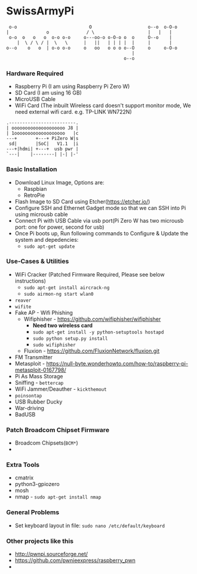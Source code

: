 # SwissArmyPi

```
 o-o                           O                     o--o  o-O-o 
|              o              / \                    |   |   |   
 o-o  o   o   o  o-o o-o     o---oo-o o-O-o o  o     O--o    |   
    |  \ / \ / |  \   \      |   ||   | | | |  |     |       |   
o--o    o   o  | o-o o-o     o   oo   o o o o--O     o     o-O-o 
                                               |                 
                                            o--o                 
 ```

### Hardware Required
- Raspberry Pi (I am using Raspberry Pi Zero W)
- SD Card (I am using 16 GB)
- MicroUSB Cable
- WiFi Card (The inbuilt Wireless card doesn't support monitor mode, We need external wifi card. e.g. TP-LINK WN722N)

```
.-------------------------.
| oooooooooooooooooooo J8 |
| 1ooooooooooooooooooo   |c
---+       +---+ PiZero W|s
 sd|       |SoC|   V1.1  |i
---+|hdmi| +---+  usb pwr |
`---|    |--------| |-| |-'
```

### Basic Installation
- Download Linux Image, Options are:
  - Raspbian
  - RetroPie
- Flash Image to SD Card using Etcher(https://etcher.io/)
- Configure SSH and Ethernet Gadget mode so that we can SSH into Pi using microusb cable
- Connect Pi with USB Cable via usb port(Pi Zero W has two microusb port: one for power, second for usb)
- Once Pi boots up, Run following commands to Configure & Update the system and depedencies:
  - `sudo apt-get update`
 

### Use-Cases & Utilities
- WiFi Cracker (Patched Firmware Required, Please see below instructions)
  - `sudo apt-get install aircrack-ng`
  - `sudo airmon-ng start wlan0`
- `reaver`
- `wifite`
- Fake AP - Wifi Phishing
  - Wifiphisher - https://github.com/wifiphisher/wifiphisher
    - **Need two wireless card**
    - `sudo apt-get install -y python-setuptools hostapd`
    - `sudo python setup.py install`
    - `sudo wifiphisher`
  - Fluxion - https://github.com/FluxionNetwork/fluxion.git
- FM Transmitter
- Metasploit - https://null-byte.wonderhowto.com/how-to/raspberry-pi-metasploit-0167798/
- Pi As Mass Storage
- Sniffing - `bettercap`
- WiFi Jammer/Deauther - `kickthemout`
- `poinsontap`
- USB Rubber Ducky
- War-driving
- BadUSB


### Patch Broadcom Chipset Firmware
- Broadcom Chipsets(`BCM*`) 
- 


### Extra Tools
- cmatrix
- python3-gpiozero
- mosh
- nmap - `sudo apt-get install nmap`


### General Problems
- Set keyboard layout in file: `sudo nano /etc/default/keyboard`


### Other projects like this
- http://pwnpi.sourceforge.net/
- https://github.com/pwnieexpress/raspberry_pwn
- 
